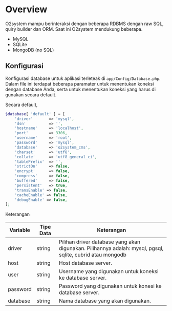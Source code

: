 # Overview

O2system mampu berinteraksi dengan beberapa RDBMS dengan raw SQL, quiry builder dan ORM. Saat ini O2system mendukung beberapa.

 - MySQL
 - SQLite
 - MongoDB (no SQL)


## Konfigurasi

Konfigurasi database untuk aplikasi terleteak di `app/Config/Database.php`. Dalam file ini terdapat beberapa paramater untuk menentukan koneksi dengan database Anda, serta untuk menentukan koneksi yang harus di gunakan secara default.

Secara default, 

```php
$database[ 'default' ] = [
    'driver'       => 'mysql',
    'dsn'          => '',
    'hostname'     => 'localhost',
    'port'         => 3306,
    'username'     => 'root',
    'password'     => 'mysql',
    'database'     => 'o2system_cms',
    'charset'      => 'utf8',
    'collate'      => 'utf8_general_ci',
    'tablePrefix'  => '',
    'strictOn'     => false,
    'encrypt'      => false,
    'compress'     => false,
    'buffered'     => false,
    'persistent'   => true,
    'transEnable' => false,
    'cacheEnable' => false,
    'debugEnable' => false,
];
```

Keterangan

|Variable	|Tipe Data	|Keterangan|
|-----------|-----------|----------
|driver	|string	|Pilihan driver database yang akan digunakan. Pilihannya adalah: mysql, pgsql, sqlite, cubrid atau mongodb
|host|	string	|Host database server.
|user|	string	|Username yang digunakan untuk koneksi ke database server.
|password|	string|	Password yang digunakan untuk konesi ke database server.
|database|	string|	Nama database yang akan digunakan.
